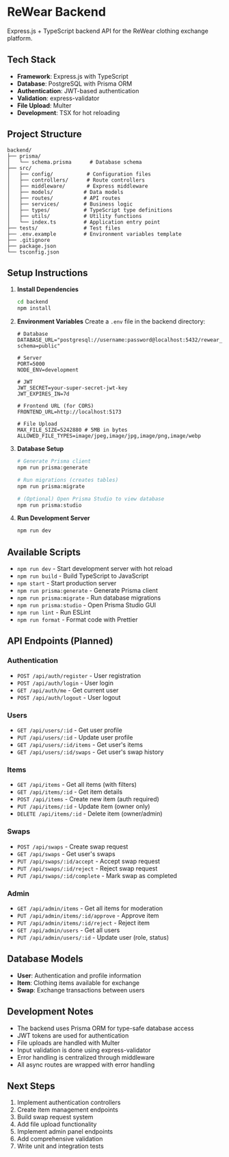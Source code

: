 # ReWear Backend

Express.js + TypeScript backend API for the ReWear clothing exchange platform.

## Tech Stack

- **Framework**: Express.js with TypeScript
- **Database**: PostgreSQL with Prisma ORM
- **Authentication**: JWT-based authentication
- **Validation**: express-validator
- **File Upload**: Multer
- **Development**: TSX for hot reloading

## Project Structure

```
backend/
├── prisma/
│   └── schema.prisma      # Database schema
├── src/
│   ├── config/           # Configuration files
│   ├── controllers/      # Route controllers
│   ├── middleware/       # Express middleware
│   ├── models/          # Data models
│   ├── routes/          # API routes
│   ├── services/        # Business logic
│   ├── types/           # TypeScript type definitions
│   ├── utils/           # Utility functions
│   └── index.ts         # Application entry point
├── tests/               # Test files
├── .env.example         # Environment variables template
├── .gitignore
├── package.json
└── tsconfig.json
```

## Setup Instructions

1. **Install Dependencies**

   ```bash
   cd backend
   npm install
   ```

2. **Environment Variables**
   Create a `.env` file in the backend directory:

   ```env
   # Database
   DATABASE_URL="postgresql://username:password@localhost:5432/rewear_db?schema=public"

   # Server
   PORT=5000
   NODE_ENV=development

   # JWT
   JWT_SECRET=your-super-secret-jwt-key
   JWT_EXPIRES_IN=7d

   # Frontend URL (for CORS)
   FRONTEND_URL=http://localhost:5173

   # File Upload
   MAX_FILE_SIZE=5242880 # 5MB in bytes
   ALLOWED_FILE_TYPES=image/jpeg,image/jpg,image/png,image/webp
   ```

3. **Database Setup**

   ```bash
   # Generate Prisma client
   npm run prisma:generate

   # Run migrations (creates tables)
   npm run prisma:migrate

   # (Optional) Open Prisma Studio to view database
   npm run prisma:studio
   ```

4. **Run Development Server**
   ```bash
   npm run dev
   ```

## Available Scripts

- `npm run dev` - Start development server with hot reload
- `npm run build` - Build TypeScript to JavaScript
- `npm start` - Start production server
- `npm run prisma:generate` - Generate Prisma client
- `npm run prisma:migrate` - Run database migrations
- `npm run prisma:studio` - Open Prisma Studio GUI
- `npm run lint` - Run ESLint
- `npm run format` - Format code with Prettier

## API Endpoints (Planned)

### Authentication

- `POST /api/auth/register` - User registration
- `POST /api/auth/login` - User login
- `GET /api/auth/me` - Get current user
- `POST /api/auth/logout` - User logout

### Users

- `GET /api/users/:id` - Get user profile
- `PUT /api/users/:id` - Update user profile
- `GET /api/users/:id/items` - Get user's items
- `GET /api/users/:id/swaps` - Get user's swap history

### Items

- `GET /api/items` - Get all items (with filters)
- `GET /api/items/:id` - Get item details
- `POST /api/items` - Create new item (auth required)
- `PUT /api/items/:id` - Update item (owner only)
- `DELETE /api/items/:id` - Delete item (owner/admin)

### Swaps

- `POST /api/swaps` - Create swap request
- `GET /api/swaps` - Get user's swaps
- `PUT /api/swaps/:id/accept` - Accept swap request
- `PUT /api/swaps/:id/reject` - Reject swap request
- `PUT /api/swaps/:id/complete` - Mark swap as completed

### Admin

- `GET /api/admin/items` - Get all items for moderation
- `PUT /api/admin/items/:id/approve` - Approve item
- `PUT /api/admin/items/:id/reject` - Reject item
- `GET /api/admin/users` - Get all users
- `PUT /api/admin/users/:id` - Update user (role, status)

## Database Models

- **User**: Authentication and profile information
- **Item**: Clothing items available for exchange
- **Swap**: Exchange transactions between users

## Development Notes

- The backend uses Prisma ORM for type-safe database access
- JWT tokens are used for authentication
- File uploads are handled with Multer
- Input validation is done using express-validator
- Error handling is centralized through middleware
- All async routes are wrapped with error handling

## Next Steps

1. Implement authentication controllers
2. Create item management endpoints
3. Build swap request system
4. Add file upload functionality
5. Implement admin panel endpoints
6. Add comprehensive validation
7. Write unit and integration tests
